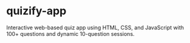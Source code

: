# quizify-app
Interactive web-based quiz app using HTML, CSS, and JavaScript with 100+ questions and dynamic 10-question sessions.
